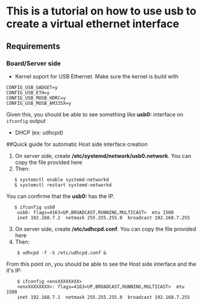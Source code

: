 # This is a tutorial on how to use usb to create a virtual ethernet interface

## Requirements
### Board/Server side
- Kernel suport for USB Ethernet. Make sure the kernel is build with
```
CONFIG_USB_GADGET=y
CONFIG_USB_ETH=y
CONFIG_USB_MUSB_HDRC=y
CONFIG_USB_MUSB_AM335X=y
```
  Given this, you should be able to see something like **usb0:** interface on `ifconfig` output
- DHCP (ex: udhcpd)


##Quick guide for automatic Host side interface creation
1. On server side, create  **/etc/systemd/network/usb0.network**. You can copy the file provided here
2. Then:
```
   $ systemctl enable systemd-networkd
   $ systemctl restart systemd-networkd
```
You can confirme that the **usb0:** has the IP. 
```
   $ ifconfig usb0
    usb0: flags=4163<UP,BROADCAST,RUNNING,MULTICAST>  mtu 1500
    inet 192.168.7.2  netmask 255.255.255.0  broadcast 192.168.7.255
```

3. On server side, create **/etc/udhcpd.conf**. You can copy the file provided here
2. Then:
```
    $ udhcpd -f -S /etc/udhcpd.conf &

```

From this point on, you should be able to see the Host side interface and the it's IP:

```
    $ ifconfig <enxXXXXXXXX>
    <enxXXXXXXXX>: flags=4163<UP,BROADCAST,RUNNING,MULTICAST>  mtu 1500
    inet 192.168.7.1  netmask 255.255.255.0  broadcast 192.168.7.255

```


